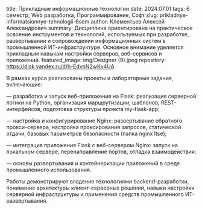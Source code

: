 title: Прикладные информационные технологии
date: 2024.07.01
tags: 6 семестр, Web разработка, Программирование, Софт
slug: prikladnye-informatsionnye-tehnologii-6sem
author: Клементьев Алексей Александрович
summary: Дисциплина ориентирована на практическое освоение инструментов и технологий, используемых при разработке, развертывании и сопровождении информационных систем в промышленной ИТ-инфраструктуре. Основное внимание уделяется прикладным навыкам настройки серверов, веб-сервисов и приложений.
featured_image: img/Designer (9).jpeg
repository: https://disk.yandex.ru/d/h-EdvoN2wKx4UA

В рамках курса реализованы проекты и лабораторные задания, включающие:
— разработка и запуск веб-приложения на Flask: реализация серверной логики на Python, организация маршрутизации, шаблонов, REST-интерфейсов, подготовка структуры проекта my-flask-app;
— настройка и конфигурирование Nginx: развертывание обратного прокси-сервера, настройка проксирования запросов, статической отдачи, базовых параметров безопасности (папка nginx ltse);
— интеграция приложения Flask с веб-сервером Nginx: запуск на локальном сервере, перенаправление портов, отладка взаимодействия;
— основы развертывания и контейнеризации приложений в среде промышленного использования.
Работы демонстрируют владение технологиями backend-разработки, понимание архитектуры клиент-серверных решений, навыки настройки серверной инфраструктуры и применения средств промышленного ИТ-развёртывания.

